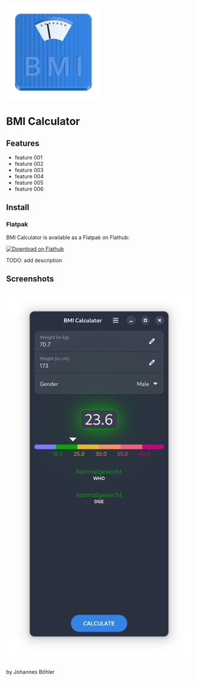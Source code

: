 
![](data/icons/hicolor/scalable/apps/app.schubidu.BmiCalculator.svg)

# BMI Calculator


## Features
- feature 001
- feature 002
- feature 003
- feature 004
- feature 005
- feature 006


## Install
### Flatpak
BMI Calculator is available as a Flatpak on Flathub:

<a href="https://flathub.org/apps/details/app.schubidu.BmiCalculator"><img alt='Download on Flathub' src='https://flathub.org/api/badge?svg&locale=en'/></a>


TODO: add description

## Screenshots

![Normal weight](data/screenshots/screenshot-normal-weight.png)



by Johannes Böhler
